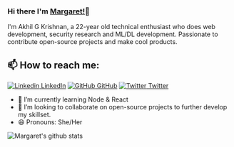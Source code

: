 ### Hi there I'm [Margaret!](https://margaretholloway.com)👋
I'm Akhil G Krishnan, a 22-year old technical enthusiast who does web development, security research and ML/DL development. Passionate to contribute open-source projects and make cool products.<br>
## 📫 How to reach me: 
[![Linkedin](https://i.stack.imgur.com/gVE0j.png) LinkedIn](https://www.linkedin.com/in/margaret-holloway-9434a536/) [![GitHub](https://i.stack.imgur.com/tskMh.png) GitHub](https://github.com/margaretholloway) [![Twitter](http://i.imgur.com/wWzX9uB.png) Twitter](https://twitter.com/MLH005) 
<!--
**AkhilGKrishnan/AkhilGKrishnan** is a ✨ _special_ ✨ repository because its `README.md` (this file) appears on your GitHub profile.


Here are some ideas to get you started:
- 🤔 I’m looking for help with ...
- 💬 Ask me about ...
- 📫 How to reach me: ...
- 😄 Pronouns: ...
- ⚡ Fun fact: ...
-->

<!--- 🔭 I’m currently working on [Facemask Detector](https://github.com/AkhilGKrishnan/Face-Mask-Detector)-->
- 🌱 I’m currently learning Node & React
- 👯 I’m looking to collaborate on open-source projects to further develop my skillset. 
- 😄 Pronouns: She/Her



![Margaret's github stats](https://github-readme-stats.vercel.app/api?username=margaretholloway&show_icons=true&theme=dark)

<!---
margaretholloway/margaretholloway is a ✨ special ✨ repository because its `README.md` (this file) appears on your GitHub profile.
You can click the Preview link to take a look at your changes.
--->
